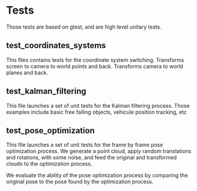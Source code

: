 # Tests

Those tests are based on gtest, and are high level unitary tests.

## test_coordinates_systems
This files contains tests for the coordinate system switching.
Transforms screen to camera to world points and back.
Transforms camera to world planes and back.

## test_kalman_filtering
This file launches a set of unit tests for the Kalman filtering process.
Those examples include basic free falling objects, vehicule position tracking, etc

## test_pose_optimization
This file launches a set of unit tests for the frame by frame pose optimization process.
We generate a point cloud, apply random translations and rotations, with some noise, and feed the original and transformed clouds to the optimization process.

We evaluate the ability of the pose optimization process by comparing the original pose to the pose found by the optimization process.